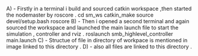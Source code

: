 A) - Firstly in a terminal i build and sourced catkin workspace ,then started the nodemaster by roscore .
cd sm_ws
catkin_make 
source devel/setup.bash
roscore 
B) - Then i opened a second terminal and again sourced the workspace and launched the main launch file to start the simulation , controller and rviz . 
roslaunch smb_highlevel_controller main.launch
C) - Structue of file in directory of workpace is mentioned in image linked to this directory . 
D) - also all files are linked to this directory .

